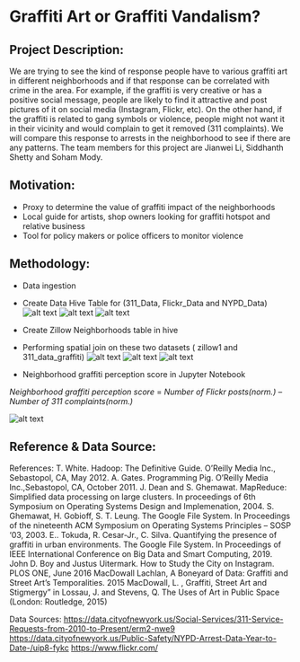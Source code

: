 # Graffiti Art or Graffiti Vandalism?

## Project Description:
We are trying to see the kind of response people have to various graffiti art in different neighborhoods and if that response can be correlated with crime in the area. For example, if the graffiti is very creative or has a positive social message, people are likely to find it attractive and post pictures of it on social media (Instagram, Flickr, etc). On the other hand, if the graffiti is related to gang symbols or violence, people might not want it in their vicinity and would complain to get it removed (311 complaints). We will compare this response to arrests in the neighborhood to see if there are any patterns. The team members for this project are Jianwei Li, Siddhanth Shetty and Soham Mody.

## Motivation:
* Proxy to determine the value of graffiti impact of the neighborhoods
* Local guide for artists, shop owners looking for graffiti hotspot and relative business
* Tool for policy makers or police officers to monitor violence

## Methodology:

* Data ingestion
* Create Data Hive Table for (311_Data, Flickr_Data and NYPD_Data)
![alt text](https://github.com/sds695/Graffiti_nyc/blob/master/screenshots/311_hivetable.JPG "Logo Title Text 1")
![alt text](https://github.com/sds695/Graffiti_nyc/blob/master/screenshots/flickr.png "Logo Title Text 1")
![alt text](https://github.com/sds695/Graffiti_nyc/blob/master/screenshots/nypd_arrests.png "Logo Title Text 1")

* Create Zillow Neighborhoods table in hive
* Performing spatial join on these two datasets ( zillow1 and 311_data_graffiti)
![alt text](https://github.com/sds695/Graffiti_nyc/blob/master/screenshots/311_spatialjoin_zillow_table.JPG "Logo Title Text 1")
![alt text](https://github.com/sds695/Graffiti_nyc/blob/master/screenshots/flickr_zillow.png "Logo Title Text 1")
![alt text](https://github.com/sds695/Graffiti_nyc/blob/master/screenshots/nypd_zillow_year.png "Logo Title Text 1")

* Neighborhood graffiti perception score in Jupyter Notebook

_Neighborhood graffiti perception score_ = _Number of Flickr posts(norm.)_ – _Number of 311 complaints(norm.)_

![alt text](https://github.com/sds695/Graffiti_nyc/blob/master/screenshots/tableau.png "Logo Title Text 1")

## Reference & Data Source:

References:
T. White. Hadoop: The Definitive Guide. O’Reilly Media Inc., Sebastopol, CA, May 2012.
A. Gates. Programming Pig. O’Reilly Media Inc.,Sebastopol, CA,  October 2011.
J. Dean and S. Ghemawat. MapReduce: Simplified data processing on large clusters. In proceedings of 6th Symposium on Operating Systems Design and Implemenation, 2004.
S. Ghemawat, H. Gobioff, S. T. Leung. The Google File System. In Proceedings of the nineteenth ACM Symposium on Operating Systems Principles – SOSP ‘03, 2003.
E.. Tokuda, R. Cesar-Jr., C. Silva. Quantifying the presence of graffiti in urban environments. The Google File System. In Proceedings of IEEE International Conference on Big Data and Smart Computing, 2019.
John D. Boy and  Justus Uitermark. How to Study the City on Instagram. PLOS ONE, June 2016 
MacDowall Lachlan, A Boneyard of Data: Graffiti and Street Art’s Temporalities. 2015
MacDowall, L. , Graffiti, Street Art and Stigmergy” in Lossau, J. and Stevens, Q. The Uses of Art in Public Space (London: Routledge, 2015)

Data Sources:
https://data.cityofnewyork.us/Social-Services/311-Service-Requests-from-2010-to-Present/erm2-nwe9
https://data.cityofnewyork.us/Public-Safety/NYPD-Arrest-Data-Year-to-Date-/uip8-fykc
https://www.flickr.com/

